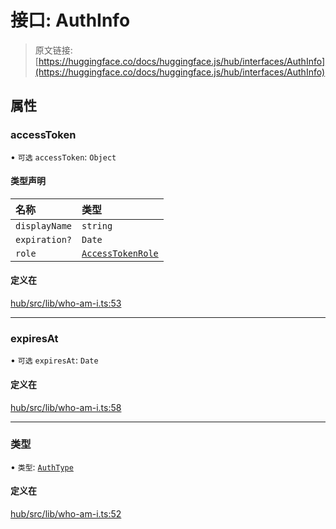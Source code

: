 # 接口: AuthInfo

> 原文链接: [https://huggingface.co/docs/huggingface.js/hub/interfaces/AuthInfo](https://huggingface.co/docs/huggingface.js/hub/interfaces/AuthInfo)

## 属性

### accessToken

• `可选` `accessToken`: `Object`

#### 类型声明

| 名称 | 类型 |
| :-- | :-- |
| `displayName` | `string` |
| `expiration?` | `Date` |
| `role` | [`AccessTokenRole`](../modules#accesstokenrole) |

#### 定义在

[hub/src/lib/who-am-i.ts:53](https://github.com/huggingface/huggingface.js/blob/main/packages/hub/src/lib/who-am-i.ts#L53)

* * *

### expiresAt

• `可选` `expiresAt`: `Date`

#### 定义在

[hub/src/lib/who-am-i.ts:58](https://github.com/huggingface/huggingface.js/blob/main/packages/hub/src/lib/who-am-i.ts#L58)

* * *

### 类型

• `类型`: [`AuthType`](../modules#authtype)

#### 定义在

[hub/src/lib/who-am-i.ts:52](https://github.com/huggingface/huggingface.js/blob/main/packages/hub/src/lib/who-am-i.ts#L52)
